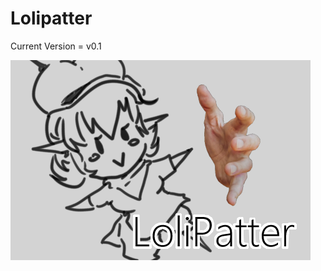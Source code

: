 # Lolipatter
Current Version = v0.1 

![alt text][logo]

[logo]: https://github.com/koushiroue/Lolipatter/blob/master/assets/Illustration2.png "Cute stuffs"
